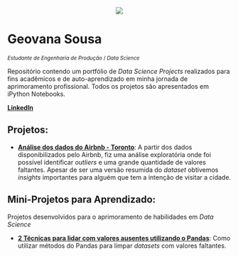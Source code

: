 <p align="center">
  <img src="https://i.imgur.com/XBPbfSs.png" >
</p>

# Geovana Sousa
<sub>*Estudante de Engenharia de Produção* / *Data Science* </sub>

Repositório contendo um portfólio de *Data Science Projects* realizados para fins acadêmicos e de auto-aprendizado em minha jornada de aprimoramento profissional. Todos os projetos são apresentados em iPython Notebooks.

**[LinkedIn](www.linkedin.com/in/geovana-sousaL)**


## Projetos:

* **[Análise dos dados do Airbnb - Toronto](https://bit.ly/2XTOmf9)**: 
A partir dos dados disponibilizados pelo Airbnb, fiz uma análise exploratória onde foi possível identificar *outliers* e uma grande quantidade de valores faltantes. Apesar de ser uma versão resumida do *dataset* obtivemos *insights* importantes para alguém que tem a intenção de visitar a cidade. 


## Mini-Projetos para Aprendizado:
Projetos desenvolvidos para o aprimoramento de habilidades em *Data Science*
  
  * **[2 Técnicas para lidar com valores ausentes utilizando o Pandas](https://bit.ly/3geVrxn)**: 
  Como utilizar métodos do Pandas para limpar *datasets* com valores faltantes.
